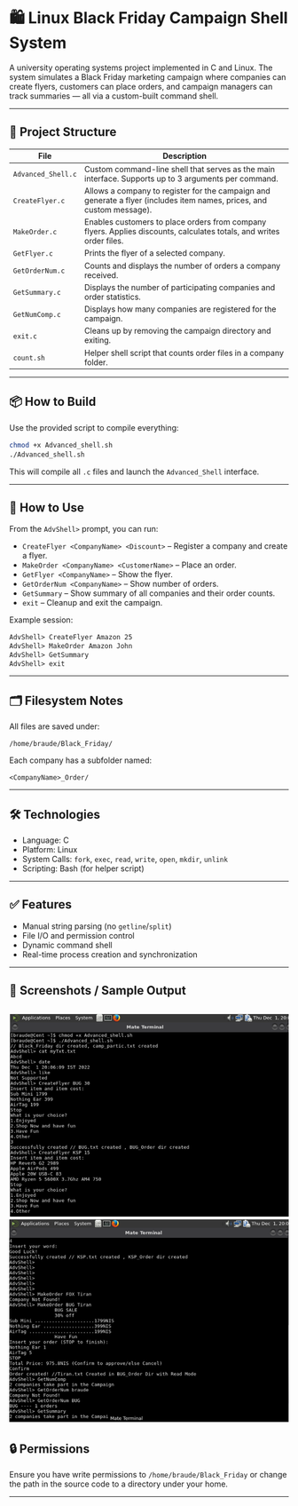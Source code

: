 # 🛍️ Linux Black Friday Campaign Shell System

A university operating systems project implemented in C and Linux. The system simulates a Black Friday marketing campaign where companies can create flyers, customers can place orders, and campaign managers can track summaries — all via a custom-built command shell.

---

## 📂 Project Structure

| File                  | Description |
|-----------------------|-------------|
| `Advanced_Shell.c`    | Custom command-line shell that serves as the main interface. Supports up to 3 arguments per command. |
| `CreateFlyer.c`       | Allows a company to register for the campaign and generate a flyer (includes item names, prices, and custom message). |
| `MakeOrder.c`         | Enables customers to place orders from company flyers. Applies discounts, calculates totals, and writes order files. |
| `GetFlyer.c`          | Prints the flyer of a selected company. |
| `GetOrderNum.c`       | Counts and displays the number of orders a company received. |
| `GetSummary.c`        | Displays the number of participating companies and order statistics. |
| `GetNumComp.c`        | Displays how many companies are registered for the campaign. |
| `exit.c`              | Cleans up by removing the campaign directory and exiting. |
| `count.sh`            | Helper shell script that counts order files in a company folder. |

---

## 📦 How to Build

Use the provided script to compile everything:

```bash
chmod +x Advanced_shell.sh
./Advanced_shell.sh
```

This will compile all `.c` files and launch the `Advanced_Shell` interface.

---

## 🧪 How to Use

From the `AdvShell>` prompt, you can run:

- `CreateFlyer <CompanyName> <Discount>` – Register a company and create a flyer.
- `MakeOrder <CompanyName> <CustomerName>` – Place an order.
- `GetFlyer <CompanyName>` – Show the flyer.
- `GetOrderNum <CompanyName>` – Show number of orders.
- `GetSummary` – Show summary of all companies and their order counts.
- `exit` – Cleanup and exit the campaign.

Example session:
```
AdvShell> CreateFlyer Amazon 25
AdvShell> MakeOrder Amazon John
AdvShell> GetSummary
AdvShell> exit
```

---

## 🗂️ Filesystem Notes

All files are saved under:
```
/home/braude/Black_Friday/
```
Each company has a subfolder named:
```
<CompanyName>_Order/
```

---

## 🛠️ Technologies

- Language: C
- Platform: Linux
- System Calls: `fork`, `exec`, `read`, `write`, `open`, `mkdir`, `unlink`
- Scripting: Bash (for helper script)

---

## ✅ Features

- Manual string parsing (no `getline`/`split`)
- File I/O and permission control
- Dynamic command shell
- Real-time process creation and synchronization

---

## 📸 Screenshots / Sample Output

![alt text](image.png)
![alt text](image-1.png)
---

## 🔒 Permissions

Ensure you have write permissions to `/home/braude/Black_Friday` or change the path in the source code to a directory under your home.

---
